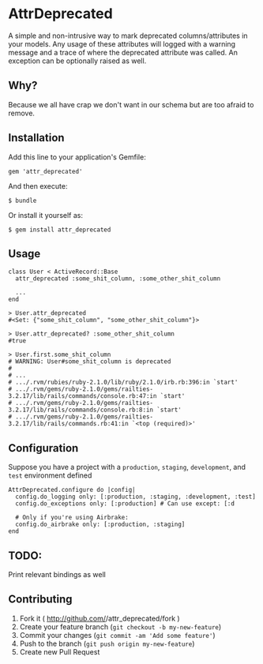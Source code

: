 # AttrDeprecated

A simple and non-intrusive way to mark deprecated columns/attributes in your models. Any usage of these attributes will logged with a warning message and a trace of where the deprecated attribute was called. An exception can be optionally raised as well.

## Why?

Because we all have crap we don't want in our schema but are too afraid to remove.

## Installation

Add this line to your application's Gemfile:

    gem 'attr_deprecated'

And then execute:

    $ bundle

Or install it yourself as:

    $ gem install attr_deprecated

## Usage

    class User < ActiveRecord::Base
      attr_deprecated :some_shit_column, :some_other_shit_column

      ...
    end

    > User.attr_deprecated
    #<Set: {"some_shit_column", "some_other_shit_column"}>

    > User.attr_deprecated? :some_other_shit_column
    #true

    > User.first.some_shit_column
    # WARNING: User#some_shit_column is deprecated
    #
    # ...
    # .../.rvm/rubies/ruby-2.1.0/lib/ruby/2.1.0/irb.rb:396:in `start'
    # .../.rvm/gems/ruby-2.1.0/gems/railties-3.2.17/lib/rails/commands/console.rb:47:in `start'
    # .../.rvm/gems/ruby-2.1.0/gems/railties-3.2.17/lib/rails/commands/console.rb:8:in `start'
    # .../.rvm/gems/ruby-2.1.0/gems/railties-3.2.17/lib/rails/commands.rb:41:in `<top (required)>'

## Configuration
Suppose you have a project with a `production`, `staging`, `development`, and `test` environment defined

    AttrDeprecated.configure do |config|
      config.do_logging only: [:production, :staging, :development, :test]
      config.do_exceptions only: [:production] # Can use except: [:d

      # Only if you're using Airbrake:
      config.do_airbrake only: [:production, :staging]
    end

## TODO:
Print relevant bindings as well

## Contributing

1. Fork it ( http://github.com/<my-github-username>/attr_deprecated/fork )
2. Create your feature branch (`git checkout -b my-new-feature`)
3. Commit your changes (`git commit -am 'Add some feature'`)
4. Push to the branch (`git push origin my-new-feature`)
5. Create new Pull Request
